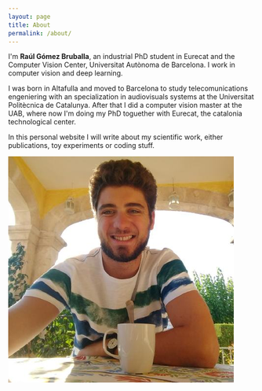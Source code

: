 ```yaml
---
layout: page
title: About
permalink: /about/
---
```


I'm **Raúl Gómez Bruballa**, an industrial PhD student in Eurecat and the Computer Vision Center, Universitat Autònoma de Barcelona. I work in computer vision and deep learning.

I was born in Altafulla and moved to Barcelona to study telecomunications engeniering with an specialization in audiovisuals systems at the Universitat Politècnica de Catalunya. After that I did a computer vision master at the UAB, where now I'm doing my PhD toguether with Eurecat, the catalonia technological center.

In this personal website I will write about my scientific work, either publications, toy experiments or coding stuff.

<div class="imgcap">
<img src="/assets/me.jpg">
</div>

